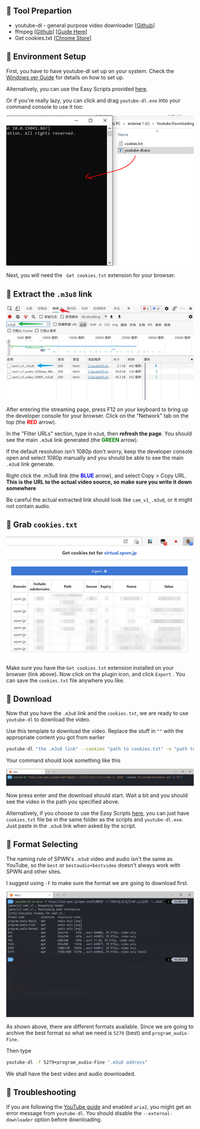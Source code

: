 ## 🔨 Tool Prepartion

- youtube-dl - general purpose video downloader [[Github](https://github.com/ytdl-org/youtube-dl)]
- ffmpeg [[Github](https://github.com/FFmpeg/FFmpeg)] [[Guide Here](http://blog.gregzaal.com/how-to-install-ffmpeg-on-windows/)]
- Get cookies.txt [[Chrome Store](https://chrome.google.com/webstore/detail/get-cookiestxt/bgaddhkoddajcdgocldbbfleckgcbcid)]

## 🎪 Environment Setup

First, you have to have youtube-dl set up on your system. Check the [Windows ver Guide](YouTube.md) for details on how to set up.

Alternatively, you can use the Easy Scripts provided [here](/scripts).

Or if you're really lazy, you can click and drag `youtube-dl.exe` into your command console to use it too:

![cmd drag](/assets/clickdrag.PNG)

Next, you will need the ` Get cookies.txt` extension for your browser.

## 📝 Extract the `.m3u8` link

![step](/assets/search.jpg)

After entering the streaming page, press F12 on your keyboard to bring up the developer console for your browser. Click on the "Network" tab on the top (the <b><font color="red">RED</font></b> arrow).

In the "Filter URLs" section, type in `m3u8`, then **refresh the page**. You should see the main `.m3u8` link generated (the <b><font color="green">GREEN</font></b> arrow).

If the default resolution isn't 1080p don't worry, keep the developer console open and select 1080p manually and you should be able to see the main `.m3u8` link generate.

Right click the .m3u8 link (the <b><font color="blue">BLUE</font></b> arrow), and select Copy > Copy URL. **This is the URL to the actual video source, so make sure you write it down somewhere**

Be careful the actual extracted link should look like `cam_v1_.m3u8`, or it might not contain audio.

## 🍪 Grab `cookies.txt`

![cookies](/assets/cookiestxt.jpg)

Make sure you have the `Get cookies.txt` extension installed on your browser (link above). Now click on the plugin icon, and click `Export` . You can save the `cookies.txt` file anywhere you like.

## 💾 Download

Now that you have the `.m3u8` link and the `cookies.txt`, we are ready to use `youtube-dl` to download the video. 

Use this template to download the video. Replace the stuff in `""` with the appropriate content you got from earlier

```bash
youtube-dl "the .m3u8 link" --cookies "path to cookies.txt" -o "path to where you want to save the video"
```

Your command should look something like this

![downloadlink](/assets/downloadlink.jpg)

Now press enter and the download should start. Wait a bit and you should see the video in the path you specified above.

Alternatively, if you choose to use the Easy Scripts [here](/scripts), you can just have `cookies.txt` file be in the same folder as the scripts and `youtube-dl.exe`. Just paste in the `.m3u8` link when asked by the script.

## 🎥 Format Selecting

The naming rule of SPWN's `.m3u8` video and audio isn't the same as YouTube, so the `best` or `bestaudio+bestvideo` doesn't always work with SPWN and other sites.

I suggest using `-F` to make sure the format we are going to download first.

![format](/assets/format.jpg)

As shown above, there are different formats available. Since we are going to archive the best format so what we need is `5279` (best) and `program_audio-Fine`.

Then type

```bash
youtube-dl -f 5279+program_audio-Fine ".m3u8 address"
```

We shall have the best video and audio downloaded.

## 🎯 Troubleshooting

If you are following the [YouTube guide](/General/YouTube.md) and enabled `aria2`, you might get an error message from `youtube-dl`. You should disable the `--external-downloader` option before downloading.
